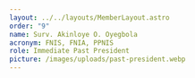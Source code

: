 ```yaml
---
layout: ../../layouts/MemberLayout.astro
order: "9"
name: Surv. Akinloye O. Oyegbola
acronym: FNIS, FNIA, PPNIS
role: Immediate Past President
picture: /images/uploads/past-president.webp
---
```

